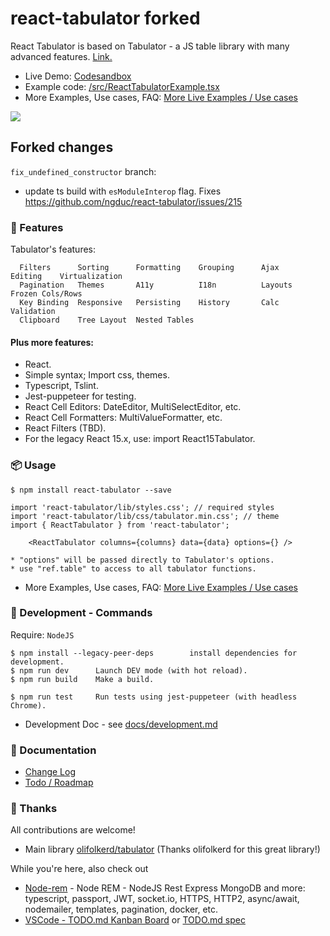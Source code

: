 # react-tabulator forked

React Tabulator is based on Tabulator - a JS table library with many advanced features. [Link.](https://github.com/olifolkerd/tabulator)

- Live Demo: [Codesandbox](https://codesandbox.io/s/0mwpy612xw?module=/src/components/Home.js)
- Example code: [/src/ReactTabulatorExample.tsx](/src/ReactTabulatorExample.tsx)
- More Examples, Use cases, FAQ: [More Live Examples / Use cases](/docs/examples.md)

[<img src="docs/react-tabulator-demo.gif" />](https://codesandbox.io/s/0mwpy612xw?module=/src/components/Home.js)

## Forked changes

`fix_undefined_constructor` branch:

* update ts build with `esModuleInterop` flag. Fixes https://github.com/ngduc/react-tabulator/issues/215

### 🌟 Features

Tabulator's features:
```
  Filters      Sorting      Formatting    Grouping      Ajax      Editing    Virtualization
  Pagination   Themes       A11y          I18n          Layouts   Frozen Cols/Rows
  Key Binding  Responsive   Persisting    History       Calc      Validation
  Clipboard    Tree Layout  Nested Tables
```

#### Plus more features:
- React.
- Simple syntax; Import css, themes.
- Typescript, Tslint.
- Jest-puppeteer for testing.
- React Cell Editors: DateEditor, MultiSelectEditor, etc.
- React Cell Formatters: MultiValueFormatter, etc.
- React Filters (TBD).
- For the legacy React 15.x, use: import React15Tabulator.

### 📦 Usage

```
$ npm install react-tabulator --save

import 'react-tabulator/lib/styles.css'; // required styles
import 'react-tabulator/lib/css/tabulator.min.css'; // theme
import { ReactTabulator } from 'react-tabulator';

    <ReactTabulator columns={columns} data={data} options={} />

* "options" will be passed directly to Tabulator's options.
* use "ref.table" to access to all tabulator functions.
```
- More Examples, Use cases, FAQ: [More Live Examples / Use cases](/docs/examples.md)

### 🔧 Development - Commands

Require: `NodeJS`

```
$ npm install --legacy-peer-deps        install dependencies for development.
$ npm run dev      Launch DEV mode (with hot reload).
$ npm run build    Make a build.

$ npm run test     Run tests using jest-puppeteer (with headless Chrome).
```

- Development Doc - see [docs/development.md](docs/development.md)

### 📖 Documentation

- [Change Log](/CHANGELOG.md)
- [Todo / Roadmap](/TODO.md)

### 🙌 Thanks

All contributions are welcome!

- Main library [olifolkerd/tabulator](https://github.com/olifolkerd/tabulator) (Thanks olifolkerd for this great library!)

While you're here, also check out
- [Node-rem](https://github.com/ngduc/node-rem) - Node REM - NodeJS Rest Express MongoDB and more: typescript, passport, JWT, socket.io, HTTPS, HTTP2, async/await, nodemailer, templates, pagination, docker, etc.
- [VSCode - TODO.md Kanban Board](https://marketplace.visualstudio.com/items?itemName=coddx.coddx-alpha) or [TODO.md spec](https://github.com/todomd/todo.md)
